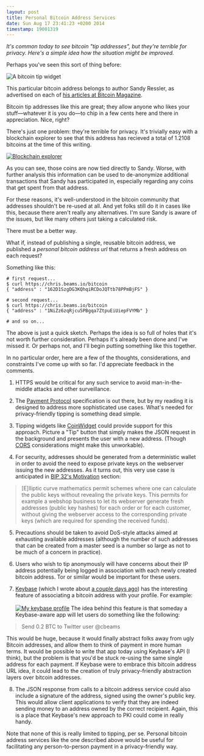 ```yaml
---
layout: post
title: Personal Bitcoin Address Services
date: Sun Aug 17 23:41:23 +0200 2014
timestamp: 19001319
---
```


_It's common today to see bitcoin "tip addresses", but they're terrible for privacy. Here's a simple idea how the situation might be improved._

Perhaps you've seen this sort of thing before:

![A bitcoin tip widget](http://i.imgur.com/R2vlgCV.png)

This particular bitcoin address belongs to author Sandy Ressler, as advertised on each of [his articles at Bitcoin Magazine](http://bitcoinmagazine.com/author/sandy-ressler/).

Bitcoin tip addresses like this are great; they allow anyone who likes your stuff—whatever it is you do—to chip in a few cents here and there in appreciation. Nice, right?

There's just one problem: they're terrible for privacy. It's trivially easy with a blockchain explorer to see that this address has recieved a total of 1.2108 bitcoins at the time of this writing.

<a href="https://blockchain.info/address/1KRmDNYB8kKPGW2CxJLgYebXXSKdGUFTmw">![Blockchain explorer](http://i.imgur.com/Lk3RmQB.png)</a>

As you can see, those coins are now tied directly to Sandy. Worse, with further analysis this information can be used to de-anonymize additional transactions that Sandy has participated in, especially regarding any coins that get spent from that address.

For these reasons, it's well-understood in the bitcoin community that addresses shouldn't be re-used at all. And yet folks still do it in cases like this, because there aren't really any alternatives. I'm sure Sandy is aware of the issues, but like many others just taking a calculated risk.

There must be a better way.

What if, instead of publishing a single, reusable bitcoin address, we published a _personal bitcoin address url_ that returns a fresh address on each request?

Something like this:

    # first request...
    $ curl https://chris.beams.io/bitcoin
    { "address" : "162D1SzgDG3KQhqiRCDoJQTtb78PPmBjFS" }

    # second request...
    $ curl https://chris.beams.io/bitcoin
    { "address" : "1NiZz6zqRjcu5PBgqa7ZtpuEiUiepFVYMb" }

    # and so on...

The above is just a quick sketch. Perhaps the idea is so full of holes that it's not worth further consideration. Perhaps it's already been done and I've missed it. Or perhaps not, and I'll begin putting something like this together.

In no particular order, here are a few of the thoughts, considerations, and constraints I've come up with so far. I'd appreciate feedback in the comments.

1. HTTPS would be critical for any such service to avoid man-in-the-middle attacks and other surveillance.

2. The [Payment Protocol](https://bitcointalk.org/index.php?topic=300809.0) specification is out there, but by my reading it is designed to address more sophisticated use cases. What's needed for privacy-friendly tipping is something dead simple.

3. Tipping widgets like [CoinWidget](http://coinwidget.com/) could provide support for this approach. Picture a "Tip" button that simply makes the JSON request in the background and presents the user with a new address. (Though [CORS](https://en.wikipedia.org/wiki/Cross-Origin_Resource_Sharing) considerations might make this unworkable).

4. For security, addresses should be generated from a deterministic wallet in order to avoid the need to expose private keys on the webserver issuing the new addresses. As it turns out, this very use case is anticipated in [BIP 32's Motivation](https://github.com/bitcoin/bips/blob/master/bip-0032.mediawiki#motivation) section:
> [E]lliptic curve mathematics permit schemes where one can calculate the public keys without revealing the private keys. This permits for example a webshop business to let its webserver generate fresh addresses (public key hashes) for each order or for each customer, without giving the webserver access to the corresponding private keys (which are required for spending the received funds).

5. Precautions should be taken to avoid DoS-style attacks aimed at exhausting available addresses (although the number of such addresses that can be created from a master seed is a number so large as not to be much of a concern in practice).

6. Users who wish to tip anonymously will have concerns about their IP address potentially being logged in association with each newly created bitcoin address. Tor or similar would be important for these users.

7. [Keybase](https://keybase.io) (which I wrote about [a couple days ago](http://chris.beams.io/posts/keybase)) has the interesting feature of associating a bitcoin address with your profile. For example:<br><br>
<a href="https://keybase.io/cbeams">![My keybase profile](http://i.imgur.com/PoGXIHV.png)</a>
The idea behind this feature is that someday a Keybase-aware app will let users do something like the following:
<blockquote>
Send 0.2 BTC to Twitter user @cbeams
</blockquote>
This would be huge, because it would finally abstract folks away from ugly Bitcoin addresses, and allow them to think of payment in more human terms. It would be possible to write that app today using Keybase's API (I think), but the problem is that you'd be stuck re-using the same single address for each payment. If Keybase were to embrace this bitcoin address URL idea, it could lead to the creation of truly privacy-friendly abstraction layers over bitcoin addresses.

8. The JSON response from calls to a bitcoin address service could also include a signature of the address, signed using the owner's public key. This would allow client applications to verify that they are indeed sending money to an address owned by the correct recipient. Again, this is a place that Keybase's new approach to PKI could come in really handy.

Note that none of this is really limited to tipping, per se. Personal bitcoin address services like the one described above would be useful for facilitating any person-to-person payment in a privacy-friendly way.
